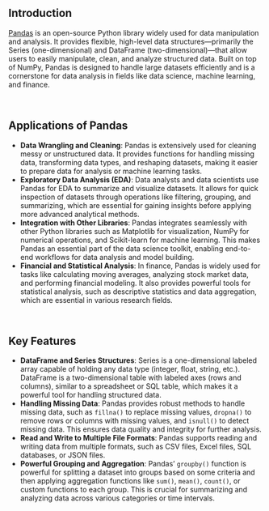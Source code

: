 ## Introduction

[Pandas](https://pandas.pydata.org/) is an open-source Python library widely used for data manipulation and analysis. It provides flexible, high-level data structures—primarily the Series (one-dimensional) and DataFrame (two-dimensional)—that allow users to easily manipulate, clean, and analyze structured data. Built on top of NumPy, Pandas is designed to handle large datasets efficiently and is a cornerstone for data analysis in fields like data science, machine learning, and finance.

<br/>

## Applications of Pandas

- **Data Wrangling and Cleaning**: Pandas is extensively used for cleaning messy or unstructured data. It provides functions for handling missing data, transforming data types, and reshaping datasets, making it easier to prepare data for analysis or machine learning tasks.
- **Exploratory Data Analysis (EDA)**: Data analysts and data scientists use Pandas for EDA to summarize and visualize datasets. It allows for quick inspection of datasets through operations like filtering, grouping, and summarizing, which are essential for gaining insights before applying more advanced analytical methods.
- **Integration with Other Libraries**: Pandas integrates seamlessly with other Python libraries such as Matplotlib for visualization, NumPy for numerical operations, and Scikit-learn for machine learning. This makes Pandas an essential part of the data science toolkit, enabling end-to-end workflows for data analysis and model building.
- **Financial and Statistical Analysis**: In finance, Pandas is widely used for tasks like calculating moving averages, analyzing stock market data, and performing financial modeling. It also provides powerful tools for statistical analysis, such as descriptive statistics and data aggregation, which are essential in various research fields.

<br/>

## Key Features

- **DataFrame and Series Structures**: Series is a one-dimensional labeled array capable of holding any data type (integer, float, string, etc.). DataFrame is a two-dimensional table with labeled axes (rows and columns), similar to a spreadsheet or SQL table, which makes it a powerful tool for handling structured data.
- **Handling Missing Data**: Pandas provides robust methods to handle missing data, such as `fillna()` to replace missing values, `dropna()` to remove rows or columns with missing values, and `isnull()` to detect missing data. This ensures data quality and integrity for further analysis.
- **Read and Write to Multiple File Formats**: Pandas supports reading and writing data from multiple formats, such as CSV files, Excel files, SQL databases, or JSON files.
- **Powerful Grouping and Aggregation**: Pandas’ `groupby()` function is powerful for splitting a dataset into groups based on some criteria and then applying aggregation functions like `sum()`, `mean()`, `count()`, or custom functions to each group. This is crucial for summarizing and analyzing data across various categories or time intervals.

